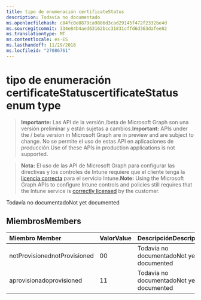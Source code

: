 ```yaml
---
title: tipo de enumeración certificateStatus
description: Todavía no documentado
ms.openlocfilehash: c84fc0e8879ca9886d3cad29145f472f2332be4d
ms.sourcegitcommit: 334e84b4aed63162bcc31831cffd6d363dafee02
ms.translationtype: MT
ms.contentlocale: es-ES
ms.lasthandoff: 11/29/2018
ms.locfileid: "27086761"
---
```

# <a name="certificatestatus-enum-type"></a><span data-ttu-id="573a8-103">tipo de enumeración certificateStatus</span><span class="sxs-lookup"><span data-stu-id="573a8-103">certificateStatus enum type</span></span>

> <span data-ttu-id="573a8-104">**Importante:** Las API de la versión /beta de Microsoft Graph son una versión preliminar y están sujetas a cambios.</span><span class="sxs-lookup"><span data-stu-id="573a8-104">**Important:** APIs under the / beta version in Microsoft Graph are in preview and are subject to change.</span></span> <span data-ttu-id="573a8-105">No se permite el uso de estas API en aplicaciones de producción.</span><span class="sxs-lookup"><span data-stu-id="573a8-105">Use of these APIs in production applications is not supported.</span></span>

> <span data-ttu-id="573a8-106">**Nota:** El uso de las API de Microsoft Graph para configurar las directivas y los controles de Intune requiere que el cliente tenga la [licencia correcta](https://go.microsoft.com/fwlink/?linkid=839381) para el servicio Intune.</span><span class="sxs-lookup"><span data-stu-id="573a8-106">**Note:** Using the Microsoft Graph APIs to configure Intune controls and policies still requires that the Intune service is [correctly licensed](https://go.microsoft.com/fwlink/?linkid=839381) by the customer.</span></span>

<span data-ttu-id="573a8-107">Todavía no documentado</span><span class="sxs-lookup"><span data-stu-id="573a8-107">Not yet documented</span></span>
## <a name="members"></a><span data-ttu-id="573a8-108">Miembros</span><span class="sxs-lookup"><span data-stu-id="573a8-108">Members</span></span>
|<span data-ttu-id="573a8-109">Miembro	</span><span class="sxs-lookup"><span data-stu-id="573a8-109">Member</span></span>|<span data-ttu-id="573a8-110">Valor</span><span class="sxs-lookup"><span data-stu-id="573a8-110">Value</span></span>|<span data-ttu-id="573a8-111">Descripción</span><span class="sxs-lookup"><span data-stu-id="573a8-111">Description</span></span>|
|:---|:---|:---|
|<span data-ttu-id="573a8-112">notProvisioned</span><span class="sxs-lookup"><span data-stu-id="573a8-112">notProvisioned</span></span>|<span data-ttu-id="573a8-113">0</span><span class="sxs-lookup"><span data-stu-id="573a8-113">0</span></span>|<span data-ttu-id="573a8-114">Todavía no documentado</span><span class="sxs-lookup"><span data-stu-id="573a8-114">Not yet documented</span></span>|
|<span data-ttu-id="573a8-115">aprovisionado</span><span class="sxs-lookup"><span data-stu-id="573a8-115">provisioned</span></span>|<span data-ttu-id="573a8-116">1</span><span class="sxs-lookup"><span data-stu-id="573a8-116">1</span></span>|<span data-ttu-id="573a8-117">Todavía no documentado</span><span class="sxs-lookup"><span data-stu-id="573a8-117">Not yet documented</span></span>|





